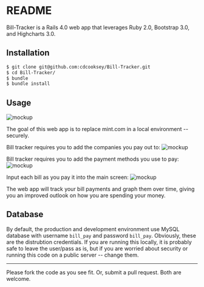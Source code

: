 # README

Bill-Tracker is a Rails 4.0 web app that leverages Ruby 2.0, Bootstrap 3.0, and Highcharts 3.0.  

## **Installation**
```bash
$ git clone git@github.com:cdcooksey/Bill-Tracker.git
$ cd Bill-Tracker/
$ bundle
$ bundle install
```

## **Usage**

![mockup](https://raw.github.com/wiki/cdcooksey/Bill-Tracker/img/highcharts-02.png)

The goal of this web app is to replace mint.com in a local environment -- securely.  

Bill tracker requires you to add the companies you pay out to:
![mockup](https://raw.github.com/wiki/cdcooksey/Bill-Tracker/img/Companies-02.png)

Bill tracker requires you to add the payment methods you use to pay:
![mockup](https://raw.github.com/wiki/cdcooksey/Bill-Tracker/img/Methods-02.png)

Input each bill as you pay it into the main screen:
![mockup](https://raw.github.com/wiki/cdcooksey/Bill-Tracker/img/Payments-01.png)

The web app will track your bill payments and graph them over time, giving you an improved outlook on how you are spending your money. 

## **Database**

By default, the production and development environment use MySQL database with username ```bill_pay``` and password ```bill_pay```.  Obviously, these are the distrubtion credentials.  If you are running this locally, it is probably safe to leave the user/pass as is, but if you are worried about security or running this code on a public server -- change them.

***

Please fork the code as you see fit.  Or, submit a pull request.  Both are welcome.
